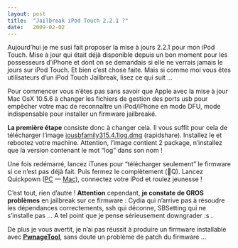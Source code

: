 ```yaml
---
layout:	post
title:	"Jailbreak iPod Touch 2.2.1 ?"
date:	2009-02-02
---
```


  Aujourd’hui je me susi fait proposer la mise à jours 2.2.1 pour mon iPod Touch. Mise à jour qui était déjà disponible depuis un bon moment pour les possesseurs d’iPhone et dont on se demandais si elle ne verrais jamais le jours sur iPod Touch. Et bien c’est chose faite. Mais si comme moi vous êtes utilisateurs d’un iPod Touch Jailbreak, lisez ce qui suit …

Pour commencer vous n’êtes pas sans savoir que Apple avec la mise à jour Mac OsX 10.5.6 à changer les fichiers de gestion des ports usb pour empêcher votre mac de reconnaître un iPod/iPhone en mode DFU, mode indispensable pour installer un firmware jailbreaké.

**La première étape** consiste donc à changer cela. Il vous suffit pour cela de télécharger l’image [iousbfamily315.4.1log.dmg](http://rapidshare.com/files/192884085/iousbfamily315.4.1log.dmg) (rapidshare). Installez le et rebootez votre machine. Attention, l’image contient 2 package, n’installez que la version contenant le mot “log” dans son nom !

Une fois redémarré, lancez iTunes pour “télécharger seulement” le firmware si ce n’est pas déjà fait. Puis fermez le complètement (Q). Lancez Quickpown ([PC](http://miphone.ca/iphone-dev/QuickPwn225-2.zip) — [Mac](http://iphone-dev.fgv6.net/QuickPwn_2.2.5.dmg)), connectez votre iPod et roulez jeunesse !

C’est tout, rien d’autre ! **Attention** cependant, **je constate de GROS problèmes** en jailbreak sur ce firmware : Cydia qui n’arrive pas à résoudre les dépendances correctements, ssh qui déconne, SBSetting qui ne s’installe pas … A tel point que je pense sérieusement downgrader :s .

De plus je vous avertit, je n’ai pas réussit à produire un firmware installable avec [**PwnageTool**](http://rapidshare.com/files/192892854/PwnageTool_2.2.5.dmg), sans doute un problème de patch du firmware …

  